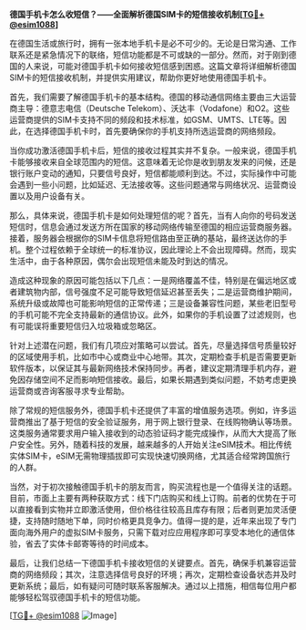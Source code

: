 **德国手机卡怎么收短信？——全面解析德国SIM卡的短信接收机制[[TG💪+ @esim1088](https://t.me/s/esim1088)]**

在德国生活或旅行时，拥有一张本地手机卡是必不可少的。无论是日常沟通、工作联系还是紧急情况下的联络，短信功能都是不可或缺的一部分。然而，对于刚到德国的人来说，可能对德国手机卡如何接收短信感到困惑。这篇文章将详细解析德国SIM卡的短信接收机制，并提供实用建议，帮助你更好地使用德国手机卡。

首先，我们需要了解德国手机卡的基本结构。德国的移动通信网络主要由三大运营商主导：德意志电信（Deutsche Telekom）、沃达丰（Vodafone）和O2。这些运营商提供的SIM卡支持不同的频段和技术标准，如GSM、UMTS、LTE等。因此，在选择德国手机卡时，首先要确保你的手机支持所选运营商的网络频段。

当你成功激活德国手机卡后，短信的接收过程其实并不复杂。一般来说，德国手机卡能够接收来自全球范围内的短信。这意味着无论你是收到朋友发来的问候，还是银行账户变动的通知，只要信号良好，短信都能顺利到达。不过，实际操作中可能会遇到一些小问题，比如延迟、无法接收等。这些问题通常与网络状况、运营商设置以及用户设备有关。

那么，具体来说，德国手机卡是如何处理短信的呢？首先，当有人向你的号码发送短信时，信息会通过发送方所在国家的移动网络传输至德国的相应运营商服务器。接着，服务器会根据你的SIM卡信息将短信路由至正确的基站，最终送达你的手机。整个过程依赖于全球统一的标准协议，因此理论上不会出现障碍。然而，现实生活中，由于各种原因，偶尔会出现短信未能及时到达的情况。

造成这种现象的原因可能包括以下几点：一是网络覆盖不佳，特别是在偏远地区或者建筑物内部，信号强度不足可能导致短信延迟甚至丢失；二是运营商维护期间，系统升级或故障也可能影响短信的正常传递；三是设备兼容性问题，某些老旧型号的手机可能不完全支持最新的通信协议。此外，如果你的手机设置了过滤规则，也有可能误将重要短信归入垃圾箱或忽略区。

针对上述潜在问题，我们有几项应对策略可以尝试。首先，尽量选择信号质量较好的区域使用手机，比如市中心或商业中心地带。其次，定期检查手机是否需要更新软件版本，以保证其与最新网络技术保持同步。再者，建议定期清理手机内存，避免因存储空间不足而影响短信接收。最后，如果长期遇到类似问题，不妨考虑更换运营商或咨询客服寻求专业帮助。

除了常规的短信服务外，德国手机卡还提供了丰富的增值服务选项。例如，许多运营商推出了基于短信的安全验证服务，用于网上银行登录、在线购物确认等场景。这类服务通常要求用户输入接收到的动态验证码才能完成操作，从而大大提高了账户安全性。另外，随着科技的发展，越来越多的人开始关注eSIM技术。相比传统实体SIM卡，eSIM无需物理插拔即可实现快速切换网络，尤其适合经常跨国旅行的人群。

当然，对于初次接触德国手机卡的朋友而言，购买流程也是一个值得关注的话题。目前，市面上主要有两种获取方式：线下门店购买和线上订购。前者的优势在于可以直接看到实物并立即激活使用，但价格往往较高且库存有限；后者则更加灵活便捷，支持随时随地下单，同时价格更具竞争力。值得一提的是，近年来出现了专门面向海外用户的虚拟SIM卡服务，只需下载对应应用程序即可享受本地化的通信体验，省去了实体卡邮寄等待的时间成本。

最后，让我们总结一下德国手机卡接收短信的关键要点。首先，确保手机兼容运营商的网络频段；其次，注意选择信号良好的环境；再次，定期检查设备状态并及时更新系统；最后，如有疑问可随时联系客服解决。通过以上措施，相信每位用户都能够轻松驾驭德国手机卡的短信功能。

[[TG💪+ @esim1088](https://t.me/s/esim1088) ![Image](https://i.postimg.cc/4NQfJmqS/Snipaste-2025-05-13-00-14-12.png)]